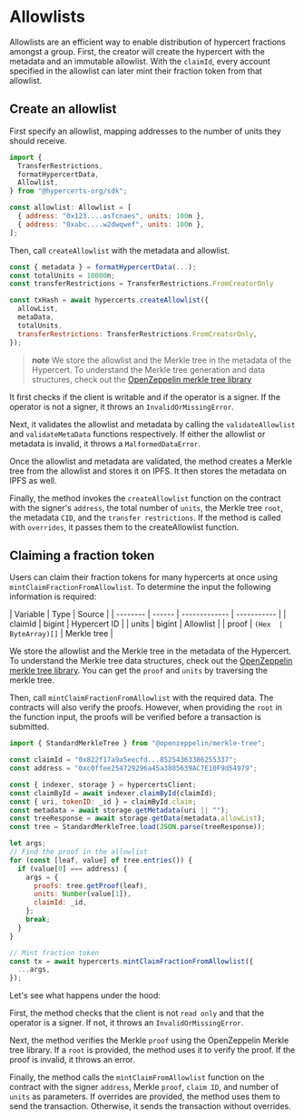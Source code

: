 # Allowlists

Allowlists are an efficient way to enable distribution of hypercert fractions amongst a group.
First, the creator will create the hypercert with the metadata and an immutable allowlist.
With the `claimId`, every account specified in the allowlist can later mint their fraction token from that allowlist.

## Create an allowlist

First specify an allowlist, mapping addresses to the number of units they should receive.

```js
import {
  TransferRestrictions,
  formatHypercertData,
  Allowlist,
} from "@hypercerts-org/sdk";

const allowlist: Allowlist = [
  { address: "0x123....asfcnaes", units: 100n },
  { address: "0xabc....w2dwqwef", units: 100n },
];
```

Then, call `createAllowlist` with the metadata and allowlist.

```js
const { metadata } = formatHypercertData(...);
const totalUnits = 10000n;
const transferRestrictions = TransferRestrictions.FromCreatorOnly

const txHash = await hypercerts.createAllowlist({
  allowList,
  metaData,
  totalUnits,
  transferRestrictions: TransferRestrictions.FromCreatorOnly,
});
```

> **note** We store the allowlist and the Merkle tree in the metadata of the Hypercert. To understand the Merkle tree generation and data structures, check out the [OpenZeppelin merkle tree library](https://github.com/OpenZeppelin/merkle-tree)

It first checks if the client is writable and if the operator is a signer. If the operator is not a signer, it throws an `InvalidOrMissingError`.

Next, it validates the allowlist and metadata by calling the `validateAllowlist` and `validateMetaData` functions respectively. If either the allowlist or metadata is invalid, it throws a `MalformedDataError`.

Once the allowlist and metadata are validated, the method creates a Merkle tree from the allowlist and stores it on IPFS. It then stores the metadata on IPFS as well.

Finally, the method invokes the `createAllowlist` function on the contract with the signer's `address`, the total number of `units`, the Merkle tree `root`, the metadata `CID`, and the `transfer restrictions`. If the method is called with `overrides`, it passes them to the createAllowlist function.

## Claiming a fraction token

Users can claim their fraction tokens for many hypercerts at once using `mintClaimFractionFromAllowlist`. To determine the input the following information is required:

| Variable | Type   | Source        |
| -------- | ------ | ------------- | ----------- |
| claimId  | bigint | Hypercert ID  |
| units    | bigint | Allowlist     |
| proof    | `(Hex  | ByteArray)[]` | Merkle tree |

We store the allowlist and the Merkle tree in the metadata of the Hypercert. To understand the Merkle tree data structures, check out the [OpenZeppelin merkle tree library](https://github.com/OpenZeppelin/merkle-tree). You can get the `proof` and `units` by traversing the merkle tree.

Then, call `mintClaimFractionFromAllowlist` with the required data. The contracts will also verify the proofs. However, when providing the `root` in the function input, the proofs will be verified before a transaction is submitted.

```js
import { StandardMerkleTree } from "@openzeppelin/merkle-tree";

const claimId = "0x822f17a9a5eecfd...85254363386255337";
const address = "0xc0ffee254729296a45a3885639AC7E10F9d54979";

const { indexer, storage } = hypercertsClient;
const claimById = await indexer.claimById(claimId);
const { uri, tokenID: _id } = claimById.claim;
const metadata = await storage.getMetadata(uri || "");
const treeResponse = await storage.getData(metadata.allowList);
const tree = StandardMerkleTree.load(JSON.parse(treeResponse));

let args;
// Find the proof in the allowlist
for (const [leaf, value] of tree.entries()) {
  if (value[0] === address) {
    args = {
      proofs: tree.getProof(leaf),
      units: Number(value[1]),
      claimId: _id,
    };
    break;
  }
}

// Mint fraction token
const tx = await hypercerts.mintClaimFractionFromAllowlist({
  ...args,
});
```

Let's see what happens under the hood:

First, the method checks that the client is not `read only` and that the operator is a signer. If not, it throws an `InvalidOrMissingError`.

Next, the method verifies the Merkle `proof` using the OpenZeppelin Merkle tree library. If a `root` is provided, the method uses it to verify the proof. If the proof is invalid, it throws an error.

Finally, the method calls the `mintClaimFromAllowlist` function on the contract with the signer `address`, Merkle `proof`, `claim ID`, and number of `units` as parameters. If overrides are provided, the method uses them to send the transaction. Otherwise, it sends the transaction without overrides.
